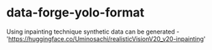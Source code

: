 # data-forge-yolo-format
Using inpainting technique synthetic data can be generated - 'https://huggingface.co/Uminosachi/realisticVisionV20_v20-inpainting'
